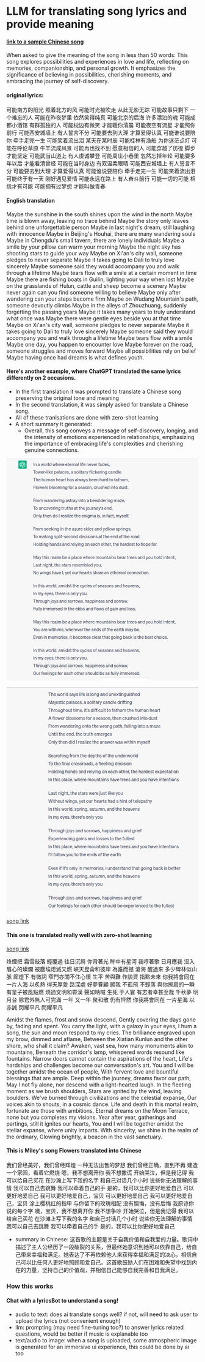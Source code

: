 # LLM for translating song lyrics and provide meaning

#### [link to a sample Chinese song](https://www.youtube.com/watch?v=sedn8HYufeg&list=RDb1jiuT1H1fI&index=3)
When asked to give the meaning of the song in less than 50 words: This song explores possibilities and experiences in love and life, reflecting on memories, companionship, and personal growth. It emphasizes the significance of believing in possibilities, cherishing moments, and embracing the journey of self-discovery.

#### original lyrics: 
可能南方的阳光 照着北方的风
可能时光被吹走 从此无影无踪
可能故事只剩下 一个难忘的人
可能在昨夜梦里 依然笑得纯真
可能北京的后海 许多漂泊的魂
可能成都小酒馆 有群孤独的人
可能枕边有微笑 才能暖你清晨
可能夜空有流星 才能照你前行
可能西安城墙上 有人誓言不分
可能要去到大理 才算爱得认真
可能谁说要陪你 牵手走完一生
可能笑着流出泪 某天在某时辰
可能桂林有渔船 为你迷茫点灯
可能在呼伦草原 牛羊流成风景
可能再也找不到 愿意相信的人
可能穿越了彷徨 脚步才能坚定
可能武当山道上 有人虔诚攀登
可能周庄小巷里 忽然忘掉年轮
可能要多年以后 才能看清曾经
可能在当时身边 有双温柔眼晴
可能西安城墙上 有人誓言不分
可能要去到大理 才算爱得认真
可能谁说要陪你 牵手走完一生
可能笑着流出泪
可能终于有一天 刚好遇见爱情
可能永远在路上 有人奋斗前行
可能一切的可能 相信才有可能
可能拥有过梦想 才能叫做青春

#### English translation
Maybe the sunshine in the south shines upon the wind in the north
Maybe time is blown away, leaving no trace behind
Maybe the story only leaves behind one unforgettable person
Maybe in last night's dream, still laughing with innocence
Maybe in Beijing's Houhai, there are many wandering souls
Maybe in Chengdu's small tavern, there are lonely individuals
Maybe a smile by your pillow can warm your morning
Maybe the night sky has shooting stars to guide your way
Maybe on Xi'an's city wall, someone pledges to never separate
Maybe it takes going to Dali to truly love sincerely
Maybe someone said they would accompany you and walk through a lifetime
Maybe tears flow with a smile at a certain moment in time
Maybe there are fishing boats in Guilin, lighting your way when lost
Maybe on the grasslands of Hulun, cattle and sheep become a scenery
Maybe never again can you find someone willing to believe
Maybe only after wandering can your steps become firm
Maybe on Wudang Mountain's path, someone devoutly climbs
Maybe in the alleys of Zhouzhuang, suddenly forgetting the passing years
Maybe it takes many years to truly understand what once was
Maybe there were gentle eyes beside you at that time
Maybe on Xi'an's city wall, someone pledges to never separate
Maybe it takes going to Dali to truly love sincerely
Maybe someone said they would accompany you and walk through a lifetime
Maybe tears flow with a smile
Maybe one day, you happen to encounter love
Maybe forever on the road, someone struggles and moves forward
Maybe all possibilities rely on belief
Maybe having once had dreams is what defines youth.


#### Here's another example, where ChatGPT translated the same lyrics differently on 2 occasions. 
- In the first translation it was prompted to translate a Chinese song preserving the original tone and meaning
- In the second translation, it was simply asked for translate a Chinese song.
- All of these tranlsations are done with zero-shot learning
- A short summary it generated: 
  - Overall, this song conveys a message of self-discovery, longing, and the intensity of emotions experienced in relationships, emphasizing the importance of embracing life's complexities and cherishing genuine connections.

![first translation](https://github.com/happinessbaby/SongLyrics/blob/main/images/%E5%B1%B1%E6%9C%89%E6%9C%A8%E5%85%AEv1.png)

![second translation](https://github.com/happinessbaby/SongLyrics/blob/main/images/%E5%B1%B1%E6%9C%89%E6%9C%A8%E5%85%AEv2.png)

[song link](https://www.youtube.com/watch?v=U-BU9OSbpnE)


#### This one is translated really well with zero-shot learning
[song link](https://www.youtube.com/watch?v=LHwGSeHvRVo&list=LL&index=20)

烽煙把 霜雪敲落
輕覆過 往日沉屙
你背著光 眸中有星河
我哼著歌 日月應我
沒入眉心的燦爛 被塵埃熄滅又燃
峽天昆侖和彼岸 為誰而撼
滄海 醒過來 多少碑林似山脈
廊燈下 有微詞 窄門亦關不住心懷
生平 苦與難 作談資 指點未來
你我將會同在 一片人海 
以炙熱 得天厚愛
路深處 好夢眷顧
願我 不孤飛 不輕落
與你擦肩的一瞬 有星子被風點燃
燒過文明和霄漢 聲如呐喊
生死 于人寰 有志者幸甚至哉
千秋夢 明月台 除君外無人可完滿
一年 又一年 聚和散 仍有怦然
你我將會同在 一片星海 
以赤誠 閃耀平凡
閃耀平凡

Amidst the flames, frost and snow descend,
Gently covering the days gone by, fading and spent.
You carry the light, with a galaxy in your eyes,
I hum a song, the sun and moon respond to my cries.
The brilliance engraved upon my brow, dimmed and aflame,
Between the Xiatian Kunlun and the other shore, who shall it claim?
Awaken, vast sea, how many monuments akin to mountains,
Beneath the corridor's lamp, whispered words resound like fountains.
Narrow doors cannot contain the aspirations of the heart,
Life's hardships and challenges become our conversation's art.
You and I will be together amidst the ocean of people,
With fervent love and bountiful blessings that are ample.
Deep within the journey, dreams favor our path,
May I not fly alone, nor descend with a light-hearted laugh.
In the fleeting moment as we brush shoulders,
Stars are ignited by the wind, leaving boulders.
We've burned through civilizations and the celestial expanse,
Our voices akin to shouts, in a cosmic dance.
Life and death in this mortal realm, fortunate are those with ambitions,
Eternal dreams on the Moon Terrace, none but you completes my visions.
Year after year, gatherings and partings, still it ignites our hearts,
You and I will be together amidst the stellar expanse, where unity imparts.
With sincerity, we shine in the realm of the ordinary,
Glowing brightly, a beacon in the vast sanctuary.


#### This is Miley's song Flowers translated into Chinese

我们曾经美好，我们曾经辉煌
一种无法出售的梦想
我们曾经正确，直到不再
建造一个家园，看着它燃烧
嗯，我不想离开你
我不想撒谎
开始哭泣，但是我记得
我可以给自己买花
在沙滩上写下我的名字
和自己对话几个小时
说些你无法理解的事情
我可以自己去跳舞
我可以牵着自己的手
是的，我可以比你更好地爱自己
可以更好地爱自己
我可以更好地爱自己，宝贝
可以更好地爱自己
我可以更好地爱自己，宝贝
涂上樱桃红的指甲
与你留下的玫瑰相配
没有懊悔，没有后悔
我原谅你说的每个字
噢，宝贝，我不想离开你
我不想争吵
开始哭泣，但是我记得
我可以给自己买花
在沙滩上写下我的名字
和自己对话几个小时
说些你无法理解的事情
我可以自己去跳舞
我可以牵着自己的手
是的，我可以比你更好地爱自己
- summary in Chinese: 这首歌的主题是关于自我价值和自我爱的力量。歌词中描述了主人公经历了一段破裂的关系，但最终她意识到她可以依靠自己，给自己带来幸福和满足。她表达了不再依赖他人来获得幸福和满足的决心，相信自己可以比任何人更好地照顾和爱自己。这首歌鼓励人们在困难和失望中找到内在的力量，坚持自己的价值观，并相信自己能够自我完善和自我满足。



### How this works
#### Chat with a lyricsBot to understand a song!
- audio to text: does ai translate songs well? if not, will need to ask user to upload the lyrics  (not convenient enough)  
- llm: prompting (may need fine-tuning too?) to answer lyrics related questions, would be better if music is explanable too
- text/audio to image: when a song is uploaded, some atmospheric image is generated for an immersive ui experience, this could be done by ai too

